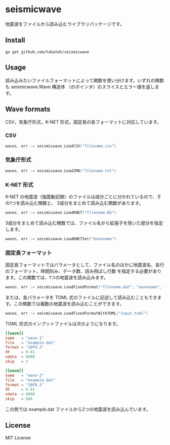 # seismicwave

地震波をファイルから読み込むライブラリパッケージです。

## Install

```
go get github.com/takatoh/seismicwave
```

## Usage

読み込みたいファイルフォーマットによって関数を使い分けます。いずれの関数も seismicwave.Wave 構造体
（のポインタ）のスライスとエラー値を返します。

## Wave formats

CSV，気象庁形式，K-NET 形式，固定長の各フォーマットに対応しています。

### CSV

```go
waves, err := seismicwave.LoadCSV("filename.csv")
```

### 気象庁形式

```go
waves, err := seismicwave.LoadJMA("filename.txt")
```

### K-NET 形式

K-NET の地震波（強震動記録）のファイルは成分ごとに分かれているので、その1つを読み込む関数と、
3成分をまとめて読み込む関数があります。

```go
waves, err := seismicwave.LoadKNET("filename.NS")
```

3成分をまとめて読み込む関数では、ファイル名から拡張子を除いた部分を指定します。

```go
waves, err := seismicwave.LoadKNETSet("basename")
```

### 固定長フォーマット

固定長フォーマットではパラメータとして、ファイル名のほかに地震波名、各行のフォーマット、時間刻み、データ数、読み飛ばし行数
を指定する必要があります。この関数では、1つの地震波を読み込みます。

```go
waves, err := seismicwave.LoadFixedFormat("filename.dat", "wavename", "10F8.2", 0.01, 6000, 2)
```

または、各パラメータを TOML 式のファイルに記述して読み込むこともできます。この関数では複数の地震波を読み込むことができます。

```go
waves, err := seismicwave.LoadFixedFormatWithTOML("input.toml")
```

TOML 形式のインプットファイルは次のようになります。

```toml
[[wave]]
name   = "wave-1"
file   = "example.dat"
format = "10F8.2"
dt     = 0.01
ndata  = 6000
skip   = 2

[[wave]]
name   = "wave-2"
file   = "example.dat"
format = "10F8.2"
dt     = 0.01
ndata  = 6000
skip   = 604
```

この例では example.dat ファイルから2つの地震波を読み込んでいます。

## License

MIT License
